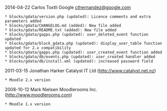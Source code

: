 2014-04-22  Carlos Toxtli  Google  <cthernandez@google.com>

	* blocks/gdata/version.php (updated): Licence comments and extra parameters added
	* blocks/gdata/CHANGELOG.md (added): New file added
	* blocks/gdata/README.txt (added): New file added
	* blocks/gdata/gapps.php (updated): user_deleted_event function updated
	* blocks/gdata/block_gdata.php (updated): display_user_table function updated for 2.x compatibility
	* blocks/gdata/gapps.php (updated): user_created_event function added
	* blocks/gdata/db/events.php (updated): user_created handler added
	* blocks/gdata/db/install.xml (updated): increased password field

2011-03-15	Jonathan Harker  Catalyst IT Ltd (http://www.catalyst.net.nz)

	* Moodle 2.x version   

2008-10-12  Mark Nielsen  Moodlerooms Inc. (http://www.moodlerooms.com)
	
	* Moodle 1.x version